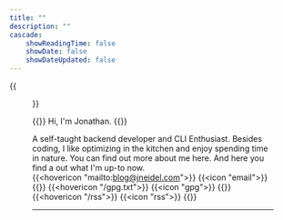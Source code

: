 ```yaml
---
title: ""
description: ""
cascade:
    showReadingTime: false
    showDate: false
    showDateUpdated: false
---
```


{{<figure caption="_Me._" class="float-right my-0 pl-2 pr-4" src="img/profile-picture.jpg" width="350px">}}

{{<lead>}}
Hi, I'm Jonathan.
{{</lead>}}

A self-taught backend developer and CLI Enthusiast. Besides coding, I like
optimizing in the kitchen and enjoy spending time in nature. You can find out
more about me here. And here you find a out what I'm up-to now.
<br>
{{<hovericon "mailto:blog@jneidel.com">}}
    {{<icon "email">}}
{{</hovericon>}}
{{<hovericon "/gpg.txt">}}
    {{<icon "gpg">}}
{{</hovericon>}}
{{<hovericon "/rss">}}
    {{<icon "rss">}}
{{</hovericon>}}

---
